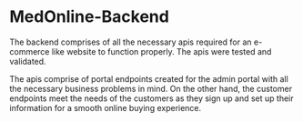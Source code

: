 # MedOnline-Backend
The backend comprises of all the necessary apis required for an e-commerce like website to function properly. The apis were tested and validated.

The apis comprise of portal endpoints created for the admin portal with all the necessary business problems in mind. On the other hand, the customer 
endpoints meet the needs of the customers as they sign up and set up their information for a smooth online buying experience.
